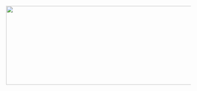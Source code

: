 <p align="center">
  <a href="https://rickynguyen.dev">
    <img src="https://rickynguyen.dev/banner.svg" width="650" height="215">
  </a>
</p>
